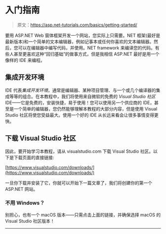 # 入门指南

> 原文：<https://asp.net-tutorials.com/basics/getting-started/>

要用 ASP.NET Web 窗体框架开发一个网站，您实际上只需要。NET 框架(最好是最新版本)和一个简单的文本编辑器，例如记事本或任何你喜欢的文本编辑器。然后，您可以在编辑器中编写代码，并使用。NET framework 来编译您的代码。有些人甚至更喜欢这种“回归基础”的做事方式，但是我相信 ASP.NET 最好是用一个像样的 IDE 来编程。

## 集成开发环境

IDE 代表*集成开发环境*，通常是编辑器、某种项目管理、与一个或几个编译器的集成等等的组合。在本教程中，我们将使用来自微软的免费的 *Visual Studio 社区*IDE——它是免费的，安装快捷，易于使用！您可以使用另一个供应商的 IDE，甚至是一个简单的编辑器，您仍然能够理解本教程的大部分内容，但是使用 Visual Studio 社区将使您受益最大。使用一个好的 IDE 从长远来看会让很多事情变得更快。

## 下载 Visual Studio 社区

因此，要开始学习本教程，请从 visualstudio.com 下载 Visual Studio 社区。以下是下载页面的直接链接:

[https://www.visualstudio.com/downloads/](https://www.visualstudio.com/downloads/)

<input type="hidden" name="IL_IN_ARTICLE">

一旦你下载并安装了它，你就可以开始下一篇文章了，我们将创建你的第一个 ASP.NET 网站。

### 不用 Windows？

别担心，也有一个 macOS 版本——只需点击上面的链接，并确保选择 macOS 的 Visual Studio 社区版本！

* * *